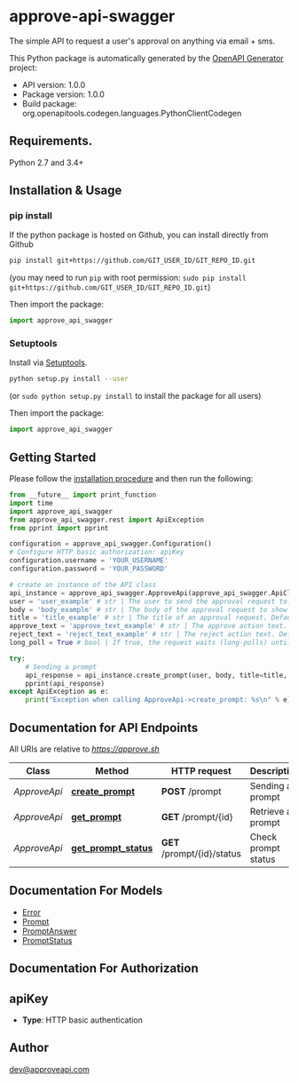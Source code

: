 # approve-api-swagger
The simple API to request a user's approval on anything via email + sms.

This Python package is automatically generated by the [OpenAPI Generator](https://openapi-generator.tech) project:

- API version: 1.0.0
- Package version: 1.0.0
- Build package: org.openapitools.codegen.languages.PythonClientCodegen

## Requirements.

Python 2.7 and 3.4+

## Installation & Usage
### pip install

If the python package is hosted on Github, you can install directly from Github

```sh
pip install git+https://github.com/GIT_USER_ID/GIT_REPO_ID.git
```
(you may need to run `pip` with root permission: `sudo pip install git+https://github.com/GIT_USER_ID/GIT_REPO_ID.git`)

Then import the package:
```python
import approve_api_swagger 
```

### Setuptools

Install via [Setuptools](http://pypi.python.org/pypi/setuptools).

```sh
python setup.py install --user
```
(or `sudo python setup.py install` to install the package for all users)

Then import the package:
```python
import approve_api_swagger
```

## Getting Started

Please follow the [installation procedure](#installation--usage) and then run the following:

```python
from __future__ import print_function
import time
import approve_api_swagger
from approve_api_swagger.rest import ApiException
from pprint import pprint

configuration = approve_api_swagger.Configuration()
# Configure HTTP basic authorization: apiKey
configuration.username = 'YOUR_USERNAME'
configuration.password = 'YOUR_PASSWORD'

# create an instance of the API class
api_instance = approve_api_swagger.ApproveApi(approve_api_swagger.ApiClient(configuration))
user = 'user_example' # str | The user to send the approval request to. Can be either an email address or a phone number.
body = 'body_example' # str | The body of the approval request to show the user.
title = 'title_example' # str | The title of an approval request. Defaults to an empty string. (optional)
approve_text = 'approve_text_example' # str | The approve action text. Defaults to 'Approve'. (optional)
reject_text = 'reject_text_example' # str | The reject action text. Defaults to 'Reject'. (optional)
long_poll = True # bool | If true, the request waits (long-polls) until the user responds to the prompt or more than 10 minutes pass. Defaults to false. (optional)

try:
    # Sending a prompt
    api_response = api_instance.create_prompt(user, body, title=title, approve_text=approve_text, reject_text=reject_text, long_poll=long_poll)
    pprint(api_response)
except ApiException as e:
    print("Exception when calling ApproveApi->create_prompt: %s\n" % e)

```

## Documentation for API Endpoints

All URIs are relative to *https://approve.sh*

Class | Method | HTTP request | Description
------------ | ------------- | ------------- | -------------
*ApproveApi* | [**create_prompt**](docs/ApproveApi.md#create_prompt) | **POST** /prompt | Sending a prompt
*ApproveApi* | [**get_prompt**](docs/ApproveApi.md#get_prompt) | **GET** /prompt/{id} | Retrieve a prompt
*ApproveApi* | [**get_prompt_status**](docs/ApproveApi.md#get_prompt_status) | **GET** /prompt/{id}/status | Check prompt status


## Documentation For Models

 - [Error](docs/Error.md)
 - [Prompt](docs/Prompt.md)
 - [PromptAnswer](docs/PromptAnswer.md)
 - [PromptStatus](docs/PromptStatus.md)


## Documentation For Authorization


## apiKey

- **Type**: HTTP basic authentication


## Author

dev@approveapi.com


